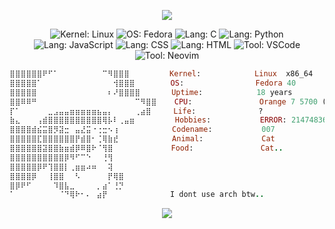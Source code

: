 <p align="center"><img src="https://capsule-render.vercel.app/api?type=waving&height=120&color=075186&text={HEX{0}GEN}&fontColor=c2dcf2&animation=blink&fontSize=70"></p>

<div align="">
<p align="right" ><strong><samp><i></i></samp></strong></p>

<div align="center" style="text-align: center;">
  <img src="https://img.shields.io/badge/Kernel-Linux-green?style=flat-square" alt="Kernel: Linux">
  <img src="https://img.shields.io/badge/OS-Fedora-blue?style=flat-square" alt="OS: Fedora">
  <img src="https://img.shields.io/badge/Lang-C%2F%2B%2B-darkgreen?style=flat-square" alt="Lang: C">
  <img src="https://img.shields.io/badge/Lang-Python-blue?style=flat-square" alt="Lang: Python">
  <img src="https://img.shields.io/badge/Lang-JavaScript-yellow?style=flat-square" alt="Lang: JavaScript">
  <img src="https://img.shields.io/badge/Lang-CSS-red?style=flat-square" alt="Lang: CSS">
  <img src="https://img.shields.io/badge/Lang-HTML-orange?style=flat-square" alt="Lang: HTML">
  <img src="https://img.shields.io/badge/Tool-VScode-blueviolet?style=flat-square" alt="Tool: VSCode">
  <img src="https://img.shields.io/badge/Tool-Nvim-darkgreen?style=flat-square" alt="Tool: Neovim">
</div>






```ruby
⣿⣿⣿⣿⣿⣿⠟⠋⠁⠀⠀⠀⠀⠀⠀⠀⠀⠉⠻⣿⣿⣿         Kernel:            Linux  x86_64
⣿⣿⣿⣿⣿⠁⠀⠀⠀⠀⠀⠀⠀⠀⠀⠀⠀⠀⠀⢺⣿⣿⣿        OS:                Fedora 40
⣿⣿⣿⣿⣿⠀⠀⠀⠀⠀⠀⠀⠀⠀⠀⠀⠀⠀⠆⠜⣿⣿⣿⣿       Uptime:            18 years
⣿⣿⠿⠿⠛⠀⠀⠀⠀⠀⠀⠀⠀⠀⠀⠀⠀⠀⠀⠀⠀⠀⠀⠉⠻⣿⣿    CPU:               Orange 7 5700 (128 purrs/s)
⡏⠁⠀⠀⠀⠀⠀⣀⣠⣤⣤⣶⣶⣶⣶⣶⣦⣤⡄⠀⠀⠀⠀⢀⣴⣿     Life:              ? 
⣷⣄⠀⠀⠀⢠⣾⣿⣿⣿⣿⣿⣿⣿⣿⣿⣿⢿⡧⠇⢀⣤⣶         Hobbies:           ERROR: 2147483647 + 1 cannot be represented in type 'int'
⣿⣿⣿⣿⣾⣮⣭⣿⡻⣽⣒⠀⣤⣜⣭⠐⢐⣒⠢⢰            Codename:           007              (0_wife, 0_Money, 7_unfinished_projects)
⣿⣿⣿⣿⣿⣏⣿⣿⣿⣿⣿⣿⡟⣾⣿⠂⢈⢿⣷⣞            Animal:             Cat     
⣿⣿⣿⣿⣿⣿⣽⣿⣿⣷⣶⣾⡿⠿⣿⠗⠈⢻⣿             Food:               Cat..
⣿⣿⣿⣿⣿⣿⣿⣿⣿⣿⡿⠻⠋⠉⠑⠀⠀⢘⢻               
⣿⣿⣿⣿⣿⡿⠟⢹⣿⣿⡇⢀⣶⣶⠴⠶⠀⠀⢽                                   
⣿⣿⣿⣿⡿⠀⠀⢸⣿⣿⠀⠀⠣⠀⠀⠀⠀⠀⡟⢿⣿
⣿⡿⠟⠋⠀⠀⠀⠀⠹⣿⣧⣀⠀⠀⠀⠀⡀⣴⠁⢘⡙
⠁⠀⠀⠀⠀⠀⠀⠀⠀⠈⠙⢿⠗⠂⠄⠀⣴⡟              I dont use arch btw..
```

<p align="center">

</div>

<p align="center"><img src="https://capsule-render.vercel.app/api?type=waving&height=120&color=075186&fontColor=c2dcf2&animation=blink&fontSize=70&section=footer"></p>
